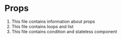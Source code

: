 # Props
1. This file contains information about props
2. This file contains loops and list
2. This file contains condition and stateless component